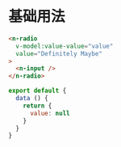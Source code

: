 # 基础用法

```html
<n-radio
  v-model:value-value="value"
  value="Definitely Maybe"
>
  <n-input />
</n-radio>
```

```js
export default {
  data () {
    return {
      value: null
    }
  }
}
```
